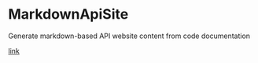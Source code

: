 MarkdownApiSite
===============

Generate markdown-based API website content from code documentation

[link](another)
